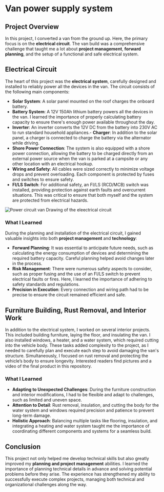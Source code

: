 # Van power supply system 

## Project Overview
In this project, I converted a van from the ground up. Here, the primary focus is on the **electrical circuit**. The van build was a comprehensive challenge that taught me a lot about **project management**, **forward planning**, and the setup of a functional and safe electrical system. 

## Electrical Circuit
The heart of this project was the **electrical system**, carefully designed and installed to reliably power all the devices in the van. The circuit consists of the following main components:

- **Solar System**: A solar panel mounted on the roof charges the onboard battery.
- **Battery System**: A 12V 150Ah lithium battery powers all the devices in the van. I learned the importance of properly calculating battery capacity to ensure there's enough power available throughout the day.
- **Inverter**: An inverter converts the 12V DC from the battery into 230V AC to run standard household appliances.- **Charger**: In addition to the solar panel, a charger is connected to charge the battery via the alternator while driving.
- **Shore Power Connection**: The system is also equipped with a shore power connection, allowing the battery to be charged directly from an external power source when the van is parked at a campsite or any other location with an electrical hookup.
- **Wiring and Safety**: All cables were sized correctly to minimize voltage drops and prevent overloading. Each component is protected by fuses and switches to ensure safety.
- **FI/LS Switch**: For additional safety, an FI/LS (RCD/MCB) switch was installed, providing protection against earth faults and overcurrent situations. This was critical to ensure that both myself and the system are protected from electrical hazards.


![Power circuit van Drawing of the eleectrical circuit](https://github.com/user-attachments/assets/05ececeb-6790-4f89-8ab7-348296bdfb45)


### What I Learned
During the planning and installation of the electrical circuit, I gained valuable insights into both **project management** and **technology**:
- **Forward Planning**: It was essential to anticipate future needs, such as calculating the energy consumption of devices and determining the required battery capacity. Careful planning helped avoid changes later in the process.
- **Risk Management**: There were numerous safety aspects to consider, such as proper fusing and the use of an FI/LS switch to prevent electrical faults or fires. Here, I learned the importance of adhering to safety standards and regulations.
- **Precision in Execution**: Every connection and wiring path had to be precise to ensure the circuit remained efficient and safe.

## Furniture Building, Rust Removal, and Interior Work
In addition to the electrical system, I worked on several interior projects. This included building furniture, laying the floor, and insulating the van. I also installed windows, a heater, and a water system, which required cutting into the vehicle body. These tasks added complexity to the project, as I needed to carefully plan and execute each step to avoid damaging the van's structure. Simultaneously, I focused on rust removal and protecting the vehicle’s body to ensure longevity. 
Interested readers find pictures and a video of the final product in this repository.

### What I Learned
- **Adapting to Unexpected Challenges**: During the furniture construction and interior modifications, I had to be flexible and adapt to challenges, such as limited and uneven space.
- **Attention to Detail**: Rust removal, insulation, and cutting the body for the water system and windows required precision and patience to prevent long-term damage.
- **Holistic Approach**: Balancing multiple tasks like flooring, insulation, and integrating a heating and water system taught me the importance of coordinating different components and systems for a seamless build.

## Conclusion
This project not only helped me develop technical skills but also greatly improved my **planning and project management** abilities. I learned the importance of planning technical details in advance and solving potential problems before they arise. The experience has strengthened my ability to successfully execute complex projects, managing both technical and organizational challenges along the way.
